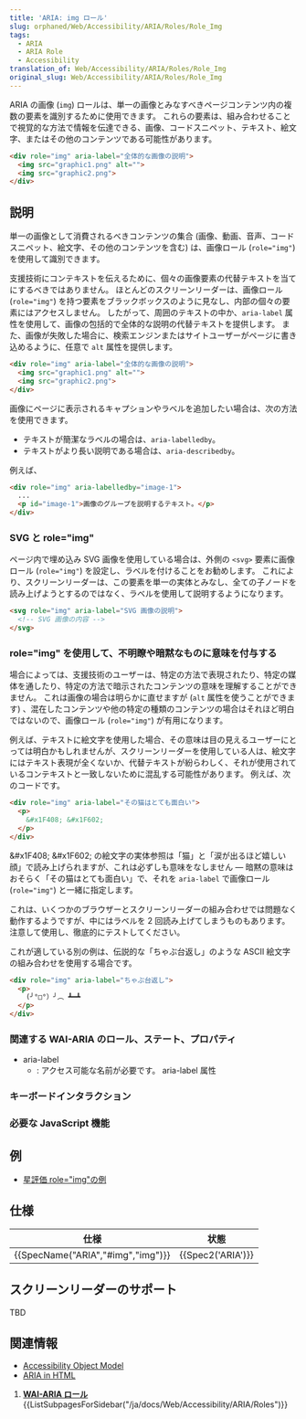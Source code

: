 ```yaml
---
title: 'ARIA: img ロール'
slug: orphaned/Web/Accessibility/ARIA/Roles/Role_Img
tags:
  - ARIA
  - ARIA Role
  - Accessibility
translation_of: Web/Accessibility/ARIA/Roles/Role_Img
original_slug: Web/Accessibility/ARIA/Roles/Role_Img
---
```

ARIA の画像 (`img`) ロールは、単一の画像とみなすべきページコンテンツ内の複数の要素を識別するために使用できます。 これらの要素は、組み合わせることで視覚的な方法で情報を伝達できる、画像、コードスニペット、テキスト、絵文字、またはその他のコンテンツである可能性があります。

```html
<div role="img" aria-label="全体的な画像の説明">
  <img src="graphic1.png" alt="">
  <img src="graphic2.png">
</div>
```

## 説明

単一の画像として消費されるべきコンテンツの集合 (画像、動画、音声、コードスニペット、絵文字、その他のコンテンツを含む) は、画像ロール (`role="img"`) を使用して識別できます。

支援技術にコンテキストを伝えるために、個々の画像要素の代替テキストを当てにするべきではありません。 ほとんどのスクリーンリーダーは、画像ロール (`role="img"`) を持つ要素をブラックボックスのように見なし、内部の個々の要素にはアクセスしません。 したがって、周囲のテキストの中か、`aria-label` 属性を使用して、画像の包括的で全体的な説明の代替テキストを提供します。 また、画像が失敗した場合に、検索エンジンまたはサイトユーザーがページに書き込めるように、任意で `alt` 属性を提供します。

```html
<div role="img" aria-label="全体的な画像の説明">
  <img src="graphic1.png" alt="">
  <img src="graphic2.png">
</div>
```

画像にページに表示されるキャプションやラベルを追加したい場合は、次の方法を使用できます。

- テキストが簡潔なラベルの場合は、`aria-labelledby`。
- テキストがより長い説明である場合は、`aria-describedby`。

例えば、

```html
<div role="img" aria-labelledby="image-1">
  ...
  <p id="image-1">画像のグループを説明するテキスト。</p>
</div>
```

### SVG と role="img"

ページ内で埋め込み SVG 画像を使用している場合は、外側の `<svg>` 要素に画像ロール (`role="img"`) を設定し、ラベルを付けることをお勧めします。 これにより、スクリーンリーダーは、この要素を単一の実体とみなし、全ての子ノードを読み上げようとするのではなく、ラベルを使用して説明するようになります。

```html
<svg role="img" aria-label="SVG 画像の説明">
  <!-- SVG 画像の内容 -->
</svg>
```

### role="img" を使用して、不明瞭や暗黙なものに意味を付与する

場合によっては、支援技術のユーザーは、特定の方法で表現されたり、特定の媒体を通したり、特定の方法で暗示されたコンテンツの意味を理解することができません。 これは画像の場合は明らかに直せますが (`alt` 属性を使うことができます) 、混在したコンテンツや他の特定の種類のコンテンツの場合はそれほど明白ではないので、画像ロール (`role="img"`) が有用になります。

例えば、テキストに絵文字を使用した場合、その意味は目の見えるユーザーにとっては明白かもしれませんが、スクリーンリーダーを使用している人は、絵文字にはテキスト表現が全くないか、代替テキストが紛らわしく、それが使用されているコンテキストと一致しないために混乱する可能性があります。 例えば、次のコードです。

```html
<div role="img" aria-label="その猫はとても面白い">
  <p>
    &#x1F408; &#x1F602;
  </p>
</div>
```

\&#x1F408; \&#x1F602; の絵文字の実体参照は「猫」と「涙が出るほど嬉しい顔」で読み上げられますが、これは必ずしも意味をなしません — 暗黙の意味はおそらく「その猫はとても面白い」で、それを `aria-label` で画像ロール (`role="img"`) と一緒に指定します。

これは、いくつかのブラウザーとスクリーンリーダーの組み合わせでは問題なく動作するようですが、中にはラベルを 2 回読み上げてしまうものもあります。 注意して使用し、徹底的にテストしてください。

これが適している別の例は、伝説的な「ちゃぶ台返し」のような ASCII 絵文字の組み合わせを使用する場合です。

```html
<div role="img" aria-label="ちゃぶ台返し">
  <p>
    (╯°□°）╯︵ ┻━┻
  </p>
</div>
```

### 関連する WAI-ARIA のロール、ステート、プロパティ

- aria-label
  - : アクセス可能な名前が必要です。 aria-label 属性

### キーボードインタラクション

### 必要な JavaScript 機能

## 例

- [星評価 role="img"の例](https://codepen.io/svinkle/pen/oYjoNE)

## 仕様

| 仕様                                         | 状態                     |
| -------------------------------------------- | ------------------------ |
| {{SpecName("ARIA","#img","img")}} | {{Spec2('ARIA')}} |

## スクリーンリーダーのサポート

TBD

## 関連情報

- [Accessibility Object Model](https://wicg.github.io/aom/spec/)
- [ARIA in HTML](https://w3c.github.io/html-aria/)

1.  [**WAI-ARIA ロール**](/ja/docs/Web/Accessibility/ARIA/Roles){{ListSubpagesForSidebar("/ja/docs/Web/Accessibility/ARIA/Roles")}}
